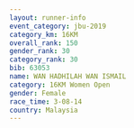 ```yaml
---
layout: runner-info 
event_category: jbu-2019 
category_km: 16KM  
overall_rank: 150
gender_rank: 30
category_rank: 30
bib: 63053
name: WAN HADHILAH WAN ISMAIL
category: 16KM Women Open
gender: Female
race_time: 3-08-14
country: Malaysia
---
```

